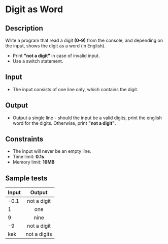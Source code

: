 # Digit as Word

## Description
Write a program that read a digit **(0-9)** from the console, and depending on the input, shows the digit as a word (in English).
  - Print **"not a digit"** in case of invalid input.
  - Use a switch statement.
  
## Input
- The input consists of one line only, which contains the digit.

## Output
- Output a single line - should the input be a valid digits, print the english word for the digits. Otherwise, print **"not a digit"**.

## Constraints
- The input will never be an empty line.
- Time limit: **0.1s**
- Memory limit: **16MB**

## Sample tests

|     Input      |     Output     |
|--------------|:--------------:|
|-0.1|not a digit|
|1|one|
|9|nine|
|-9|not a digit|
|kek|not a digits|